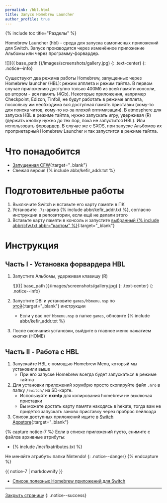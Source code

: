 ```yaml
---
permalink: /hbl.html
title: Запуск Homebrew Launcher
author_profile: true
---
```

{% include toc title="Разделы" %}

Homebrew Launcher (hbl) - среда для запуска самописных приложений для Switch. Запуск производится через изменённое приложение Альбомы или через программу-форвардер.

![]({{ base_path }}/images/screenshots/gallery.jpg) 
{: .text-center}
{: .notice--info}

Существуют два режима работы Homebrew, запущенных через Homebrew launcher (HBL): режим апплета и режим тайтла. В первом случае приложению доступно только 400Мб из всей памяти консоли, во втором - вся память (4Gb). Некоторые приложения, например Checkpoint, Edizon, Tinfoil, не будут работать в режиме апплета, поскольку им необходима вся доступная память приставки (кому-то для поиска читов, кому-то из-за плохой оптимизации). В atmosphere для запуска HBL в режиме тайтла, нужно запускать игру, удерживая (R) (держать кнопку нужно до тех пор, пока не запустится HBL). Или использовать форвардер. В случае же с SXOS, при запуске Альбомов их проприетарный Homebrew Launcher и так запустится в режиме тайтла. 

# Что понадобится

* [Запущенная CFW](cfw){:target="_blank"}
* Свежая версия {% include abbr/kefir_addr.txt %}

# Подготовительные работы

1. Выключите Switch и вставьте его карту памяти в ПК 
1. Установите `.7z`-архив {% include abbr/kefir_addr.txt %}, согласно инструкции в репозитории, если ещё не делали этого
1. Вставьте карту памяти в консоль и запустите [выбранный {% include abbr/cfw.txt abbr="кастом" %}](cfw){:target="_blank"}

# Инструкция

## Часть I - Установка форвардера HBL 

1. Запустите Альбомы, удерживая клавишу (R)

    ![]({{ base_path }}/images/screenshots/gallery.jpg) 
    {: .text-center}
    {: .notice--info}
    
1. Запустите DBI и установите `games/hbmenu.nsp` по [этой](games){:target="_blank"} инструкции
    * Если у вас нет `hbmenu.nsp` в папке `games`, обновите {% include abbr/kefir_addr.txt %}
1. После окончания установки, выйдите в главное меню нажатием кнопки (HOME)

## Часть II - Работа с HBL

1. Запускайте HBL с помощью Homebrew Menu, который мы установили выше
    * При его запуске Homebrew всегда будет запускаться в режиме тайтла 
1. Для установки приложений хоумбрю просто скопируйте файл `.nro` в папку `/switch/` на SD-карте.
    * Используйте **nxmtp** для копирования homebrew не выключая приставки
    * Вы можете достать карту памяти находясь в hekate, тогда вам не придётся запускать заново приставку через проброс пейлоада
1. Список доступных приложений ищите в [Switch Appstore](https://www.switchbru.com/appstore/#/){:target="_blank"}

{% capture notice-7 %}
Если в списке приложений пусто, снимите с файлов архивные атрибуты: 

* {% include /inc/fixatributes.txt %}

Не меняйте атрибуты папки Nintendo!
{: .notice--danger}
{% endcapture %}

<div class="notice--warning">{{ notice-7 | markdownify }}</div>

* [Список полезных Homebrew приложений для Switch](https://vk.com/@pg_testing-homebrew-apps-for-switch)

___

[Закрыть страницу](javascript:window.close();)
{: .notice--success}